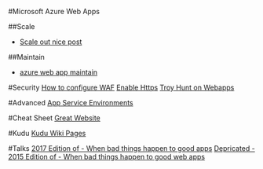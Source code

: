 #Microsoft Azure Web Apps

##Scale
- [Scale out nice post](http://www.troyhunt.com/2014/09/10-things-i-learned-about-rapidly.html)

##Maintain
- [azure web app maintain](http://www.asp.net/aspnet/overview/developing-apps-with-windows-azure/maintainable-azure-websites-managing-change-and-scale)

#Security
[How to configure WAF](https://docs.microsoft.com/en-us/azure/app-service-web/app-service-app-service-environment-web-application-firewall)
[Enable Https](https://azure.microsoft.com/en-us/documentation/articles/web-sites-configure-ssl-certificate/)
[Troy Hunt on Webapps](https://www.troyhunt.com/tag/azure/)

#Advanced
[App Service Environments](https://docs.microsoft.com/en-us/azure/app-service/app-service-app-service-environments-readme)

#Cheat Sheet
[Great Website](http://microsoftazurewebsitescheatsheet.info/)

#Kudu
[Kudu Wiki Pages](https://github.com/projectkudu/kudu/wiki)

#Talks
[2017 Edition of - When bad things happen to good apps](https://channel9.msdn.com/Events/Build/2017/T6082)
[Depricated - 2015 Edition of - When bad things happen to good web apps ](https://channel9.msdn.com/Events/Build/2015/2-764)
